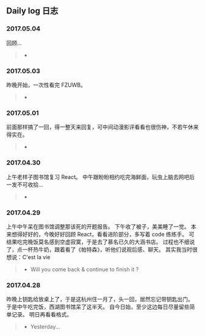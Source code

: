 ## Daily log 日志

### 2017.05.04
回顾...
> *

### 2017.05.03
昨晚开始，一次性看完 FZUWB。
> *

### 2017.05.01
前面那样搞了一回，得一整天来回复，可中间动漫影评看看也很伤神，不若午休来得实在。
> *

### 2017.04.30
上午老样子图书馆复习 React。
中午跟盼盼相约吃完海鲜面，玩虫上脑去网吧后一发不可收拾...
> *


### 2017.04.29
上午中午呆在图书馆调整那该死的开题报告。
下午收了被子，美美睡了一觉。
本来想得好好的，今晚好好回顾 React，看看进阶部分，多写着 code 练练手。
可结果吃完晚饭莫名感到空虚寂寞，于是去了慕名已久的大涵书店。
过程也不细说了，点一杯热牛奶，跟着看了《帕特森》，听他们说观后感、聊天。
其实我当时很想说：C'est la vie
> * Will you come back & continue to finish it ?


### 2017.04.28
昨晚上钥匙给放桌上了，于是这杭州住一月了，头一回，居然忘记带钥匙出门。
于是中午吃完饭，西湖图书馆呆了这半天。
自今日始，至少这边每日尽量留些简单记录。
明日再看看格式。
> * Yesterday...


